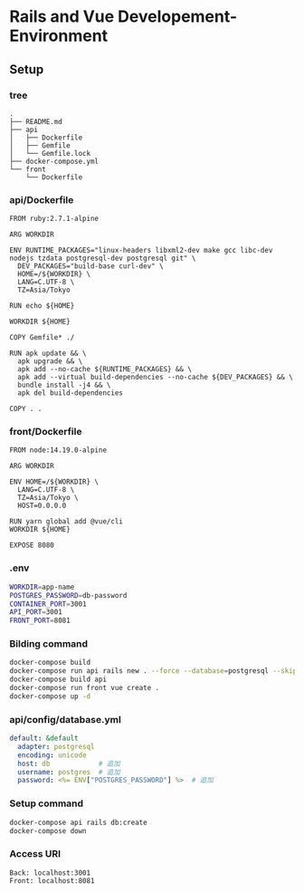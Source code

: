 # Rails and Vue Developement-Environment

## Setup

### tree
```
.
├── README.md
├── api
│   ├── Dockerfile
│   ├── Gemfile
│   └── Gemfile.lock
├── docker-compose.yml
└── front
    └── Dockerfile
```

### api/Dockerfile
```
FROM ruby:2.7.1-alpine

ARG WORKDIR

ENV RUNTIME_PACKAGES="linux-headers libxml2-dev make gcc libc-dev nodejs tzdata postgresql-dev postgresql git" \
  DEV_PACKAGES="build-base curl-dev" \
  HOME=/${WORKDIR} \
  LANG=C.UTF-8 \
  TZ=Asia/Tokyo

RUN echo ${HOME}

WORKDIR ${HOME}

COPY Gemfile* ./

RUN apk update && \
  apk upgrade && \
  apk add --no-cache ${RUNTIME_PACKAGES} && \
  apk add --virtual build-dependencies --no-cache ${DEV_PACKAGES} && \
  bundle install -j4 && \
  apk del build-dependencies

COPY . .
```

### front/Dockerfile
```
FROM node:14.19.0-alpine

ARG WORKDIR

ENV HOME=/${WORKDIR} \
  LANG=C.UTF-8 \
  TZ=Asia/Tokyo \
  HOST=0.0.0.0

RUN yarn global add @vue/cli
WORKDIR ${HOME}

EXPOSE 8080
```

### .env
```sh
WORKDIR=app-name
POSTGRES_PASSWORD=db-password
CONTAINER_PORT=3001
API_PORT=3001
FRONT_PORT=8081
```

### Bilding command
```sh
docker-compose build
docker-compose run api rails new . --force --database=postgresql --skip-bundle --webpacker --api
docker-compose build api
docker-compose run front vue create .
docker-compose up -d
```

### api/config/database.yml
```yml
default: &default
  adapter: postgresql
  encoding: unicode
  host: db            # 追加
  username: postgres  # 追加
  password: <%= ENV["POSTGRES_PASSWORD"] %>  # 追加
```

###  Setup command
```sh
docker-compose api rails db:create
docker-compose down
```

### Access URI
```
Back: localhost:3001
Front: localhost:8081
```
